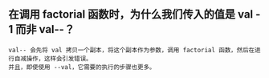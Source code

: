 ## 在调用 factorial 函数时，为什么我们传入的值是 val - 1 而非 val--？
    val-- 会先将 val 拷贝一个副本，将这个副本作为参数，调用 factorial 函数，然后在进行自减操作，这样会引发错误。
    并且，即使使用 --val，它需要的执行的步骤也更多。
